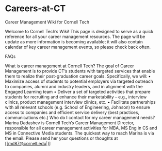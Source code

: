 Careers-at-CT
=============

Career Management Wiki for Cornell Tech

Welcome to Cornell Tech’s Wiki! This page is designed to serve as a quick reference for all your career management resources. The page will be update as more information is becoming available; it will also contain calendar of key career management events, so please check back often.

FAQs

What is career management at Cornell Tech?
The goal of Career Management is to provide CT’s students with targeted services that enable them to realize their post-graduation career goals. Specifically, we will:
• Maximize access of students to potential employers via targeted outreach to companies, alumni and industry leaders, and in alignment with the Engaged Learning team
• Deliver a set of targeted activities that prepare students for recruiting and enhance their marketability – e.g., interview clinics, product management interview clinics, etc.
• Facilitate partnerships with all relevant schools (e.g. School of Engineering, Johnson) to ensure access to companies and efficient service delivery (best practices, communications etc.)
Who do I contact for my career management needs?
Marina Dadashev is Cornell Tech’s Career Management Director, responsible for all career management activities for MBA, MS Eng in CS and MS in Connective Media students. The quickest way to reach Marina is via the email. Please send her your questions or thoughts at [[md87@cornell.edu|]]
